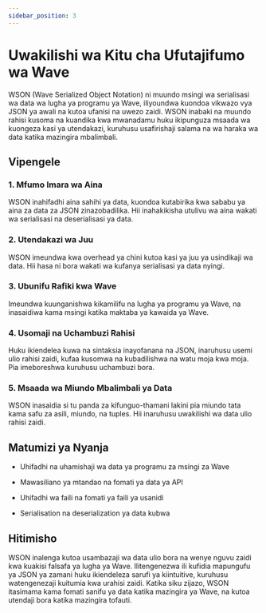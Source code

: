 ```yaml
---
sidebar_position: 3
---
```


# Uwakilishi wa Kitu cha Ufutajifumo wa Wave

WSON (Wave Serialized Object Notation) ni muundo msingi wa serialisasi wa data wa lugha ya programu ya Wave, iliyoundwa kuondoa vikwazo vya JSON ya awali na kutoa ufanisi na uwezo zaidi. WSON inabaki na muundo rahisi kusoma na kuandika kwa mwanadamu huku ikipunguza msaada wa kuongeza kasi ya utendakazi, kuruhusu usafirishaji salama na wa haraka wa data katika mazingira mbalimbali.

## Vipengele

### 1. **Mfumo Imara wa Aina**

WSON inahifadhi aina sahihi ya data, kuondoa kutabirika kwa sababu ya aina za data za JSON zinazobadilika. Hii inahakikisha utulivu wa aina wakati wa serialisasi na deserialisasi ya data.

### 2. **Utendakazi wa Juu**

WSON imeundwa kwa overhead ya chini kutoa kasi ya juu ya usindikaji wa data. Hii hasa ni bora wakati wa kufanya serialisasi ya data nyingi.

### 3. **Ubunifu Rafiki kwa Wave**

Imeundwa kuunganishwa kikamilifu na lugha ya programu ya Wave, na inasaidiwa kama msingi katika maktaba ya kawaida ya Wave.

### 4. **Usomaji na Uchambuzi Rahisi**

Huku ikiendelea kuwa na sintaksia inayofanana na JSON, inaruhusu usemi ulio rahisi zaidi, kufaa kusomwa na kubadilishwa na watu moja kwa moja. Pia imeboreshwa kuruhusu uchambuzi bora.

### 5. **Msaada wa Miundo Mbalimbali ya Data**

WSON inasaidia si tu panda za kifunguo-thamani lakini pia miundo tata kama safu za asili, miundo, na tuples. Hii inaruhusu uwakilishi wa data ulio rahisi zaidi.

## Matumizi ya Nyanja

- Uhifadhi na uhamishaji wa data ya programu za msingi za Wave

- Mawasiliano ya mtandao na fomati ya data ya API

- Uhifadhi wa faili na fomati ya faili ya usanidi

- Serialisation na deserialization ya data kubwa

## Hitimisho

WSON inalenga kutoa usambazaji wa data ulio bora na wenye nguvu zaidi kwa kuakisi falsafa ya lugha ya Wave. Ilitengenezwa ili kufidia mapungufu ya JSON ya zamani huku ikiendeleza sarufi ya kiintuitive, kuruhusu watengenezaji kuitumia kwa urahisi zaidi. Katika siku zijazo, WSON itasimama kama fomati sanifu ya data katika mazingira ya Wave, na kutoa utendaji bora katika mazingira tofauti.

